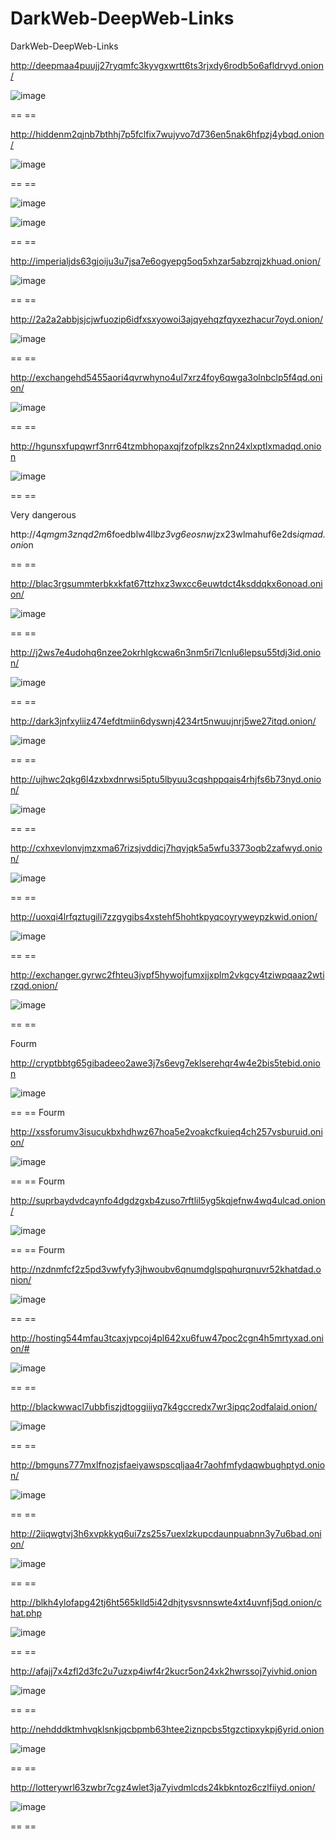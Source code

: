 # DarkWeb-DeepWeb-Links
DarkWeb-DeepWeb-Links

http://deepmaa4puujj27ryqmfc3kyvgxwrtt6ts3rjxdy6rodb5o6afldrvyd.onion/

![image](https://github.com/noradlb1/DarkWeb-DeepWeb-Links/assets/74623428/41d564bc-8abe-47dd-9b54-641744c8054f)

== ==

http://hiddenm2qjnb7bthhj7p5fclfix7wujyvo7d736en5nak6hfpzj4ybqd.onion/

![image](https://github.com/noradlb1/DarkWeb-DeepWeb-Links/assets/74623428/b3fadbee-2756-410a-9392-29e656042613)

== ==

![image](https://github.com/noradlb1/DarkWeb-DeepWeb-Links/assets/74623428/a23d996a-5e93-41da-81a3-ffb8344a4e1c)

![image](https://github.com/noradlb1/DarkWeb-DeepWeb-Links/assets/74623428/c0ebf6c3-487f-42d6-8f09-c350cb81ec5f)

== ==

http://imperialjds63gjoiju3u7jsa7e6ogyepg5oq5xhzar5abzrqjzkhuad.onion/

![image](https://github.com/noradlb1/DarkWeb-DeepWeb-Links/assets/74623428/d4808ca4-f7ea-4a53-b652-24e7100e5a5f)

== ==

http://2a2a2abbjsjcjwfuozip6idfxsxyowoi3ajqyehqzfqyxezhacur7oyd.onion/

![image](https://github.com/noradlb1/DarkWeb-DeepWeb-Links/assets/74623428/e7067631-a80b-47fa-b368-db773a2f93e5)

== ==

http://exchangehd5455aori4qvrwhyno4ul7xrz4foy6qwga3olnbclp5f4qd.onion/

![image](https://github.com/noradlb1/DarkWeb-DeepWeb-Links/assets/74623428/471e6c2a-5553-4b1c-9ea6-ff815b5f4bf1)

== ==

http://hgunsxfupqwrf3nrr64tzmbhopaxqjfzofplkzs2nn24xlxptlxmadqd.onion

![image](https://github.com/noradlb1/DarkWeb-DeepWeb-Links/assets/74623428/9b8cfeab-6585-4e89-ad33-5472c849a16b)

== ==

Very dangerous

http://4*qmgm3znqd2m*6foedblw4ll*bz3vg6eosnwj*zx23wlmahuf6e2ds*iqmad.oni*on

== ==

http://blac3rgsummterbkxkfat67ttzhxz3wxcc6euwtdct4ksddqkx6onoad.onion/

![image](https://github.com/noradlb1/DarkWeb-DeepWeb-Links/assets/74623428/f1ffed6e-05fb-48de-9d33-5d288ec082fd)

== ==

http://j2ws7e4udohq6nzee2okrhlgkcwa6n3nm5ri7lcnlu6lepsu55tdj3id.onion/

![image](https://github.com/noradlb1/DarkWeb-DeepWeb-Links/assets/74623428/28999235-e71d-45be-ad6f-c6d2b4e1ac2b)

== ==

http://dark3jnfxyliiz474efdtmiin6dyswnj4234rt5nwuujnrj5we27itqd.onion/

![image](https://github.com/noradlb1/DarkWeb-DeepWeb-Links/assets/74623428/421208ca-19e0-4821-8cce-a14c669f80a1)

== ==

http://ujhwc2qkg6l4zxbxdnrwsi5ptu5lbyuu3cqshppqais4rhjfs6b73nyd.onion/

![image](https://github.com/noradlb1/DarkWeb-DeepWeb-Links/assets/74623428/23746b4c-6120-4e1c-9517-dbbe656f6ce2)

== ==

http://cxhxevlonvjmzxma67rizsjvddicj7hqvjqk5a5wfu3373oqb2zafwyd.onion/

![image](https://github.com/noradlb1/DarkWeb-DeepWeb-Links/assets/74623428/4170d0bc-096b-41d3-95f4-c2b66c2b61e7)

== ==

http://uoxqi4lrfqztugili7zzgygibs4xstehf5hohtkpyqcoyryweypzkwid.onion/

![image](https://github.com/noradlb1/DarkWeb-DeepWeb-Links/assets/74623428/6fe5e58a-7443-4b5a-b429-3487552fe9a6)

== ==

http://exchanger.gyrwc2fhteu3jvpf5hywojfumxjjxplm2vkgcy4tziwpqaaz2wtirzqd.onion/

![image](https://github.com/noradlb1/DarkWeb-DeepWeb-Links/assets/74623428/e5710eb2-39ed-4e4d-9b38-b1bf21c5c108)

== ==

Fourm

http://cryptbbtg65gibadeeo2awe3j7s6evg7eklserehqr4w4e2bis5tebid.onion

![image](https://github.com/noradlb1/DarkWeb-DeepWeb-Links/assets/74623428/b285fca9-3b4d-416c-8d05-09c9fdbae356)

== ==
Fourm

http://xssforumv3isucukbxhdhwz67hoa5e2voakcfkuieq4ch257vsburuid.onion/

![image](https://github.com/noradlb1/DarkWeb-DeepWeb-Links/assets/74623428/e5e9ee51-3b20-46f2-b7a9-05ce27d407a4)

== ==
Fourm

http://suprbaydvdcaynfo4dgdzgxb4zuso7rftlil5yg5kqjefnw4wq4ulcad.onion/

![image](https://github.com/noradlb1/DarkWeb-DeepWeb-Links/assets/74623428/9eebd997-33c4-42dc-81be-91ce4c061460)

== ==
Fourm

http://nzdnmfcf2z5pd3vwfyfy3jhwoubv6qnumdglspqhurqnuvr52khatdad.onion/

![image](https://github.com/noradlb1/DarkWeb-DeepWeb-Links/assets/74623428/c6351fe1-ce2f-4ff1-9ed3-c26cc8d51701)

== ==

http://hosting544mfau3tcaxjvpcoj4pl642xu6fuw47poc2cgn4h5mrtyxad.onion/#

![image](https://github.com/noradlb1/DarkWeb-DeepWeb-Links/assets/74623428/0ac72434-3813-4004-bb7a-a4959662a3d5)

== ==

http://blackwwacl7ubbfiszjdtoggiiiyq7k4gccredx7wr3ipqc2odfalaid.onion/

![image](https://github.com/noradlb1/DarkWeb-DeepWeb-Links/assets/74623428/19a2c6e5-520a-412f-9459-e7c626761cf6)

== ==

http://bmguns777mxlfnozjsfaeiyawspscqljaa4r7aohfmfydaqwbughptyd.onion/

![image](https://github.com/noradlb1/DarkWeb-DeepWeb-Links/assets/74623428/a4cc674c-fdcc-4b19-8ac5-4e365d6cbaca)

== ==

http://2iiqwgtvj3h6xvpkkyq6ui7zs25s7uexlzkupcdaunpuabnn3y7u6bad.onion/

![image](https://github.com/noradlb1/DarkWeb-DeepWeb-Links/assets/74623428/c853db13-0aff-48e8-a677-3f67c10aa5a5)

== ==

http://blkh4ylofapg42tj6ht565klld5i42dhjtysvsnnswte4xt4uvnfj5qd.onion/chat.php

![image](https://github.com/noradlb1/DarkWeb-DeepWeb-Links/assets/74623428/7e8ba3f1-7b44-4825-a1b4-900f251bcc5e)

== ==

http://afajj7x4zfl2d3fc2u7uzxp4iwf4r2kucr5on24xk2hwrssoj7yivhid.onion

![image](https://github.com/noradlb1/DarkWeb-DeepWeb-Links/assets/74623428/fd24e1fb-49d6-48b2-be65-4d4814324fd8)

== ==

http://nehdddktmhvqklsnkjqcbpmb63htee2iznpcbs5tgzctipxykpj6yrid.onion

![image](https://github.com/noradlb1/DarkWeb-DeepWeb-Links/assets/74623428/e0936e9a-2046-4375-9f05-6d7118bdc1ec)

== ==

http://lotterywrl63zwbr7cgz4wlet3ja7yivdmlcds24kbkntoz6czlfiiyd.onion/

![image](https://github.com/noradlb1/DarkWeb-DeepWeb-Links/assets/74623428/c5d8acc9-fa2d-4835-96d5-5135c35ac00a)

== ==
